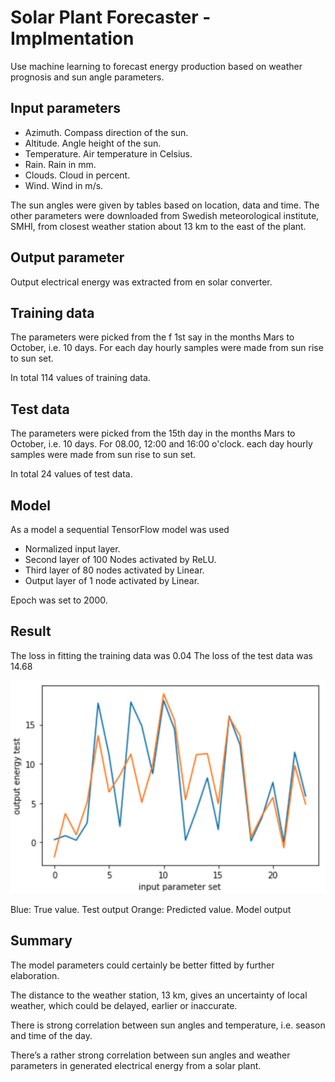 # Solar Plant Forecaster - Implmentation
Use machine learning to forecast energy production based on weather prognosis and sun angle parameters.

## Input parameters

- Azimuth. Compass direction of the sun.
- Altitude.  Angle height of the sun.
- Temperature. Air temperature  in Celsius.
- Rain. Rain in mm.
- Clouds. Cloud in percent.
- Wind. Wind in m/s.

The sun angles were given by tables based on location, data and time.
The other parameters were downloaded from Swedish meteorological institute, SMHI, from closest weather station about 13 km to the east of the plant.

## Output parameter
Output electrical energy was extracted from en solar converter.

## Training data
The parameters were picked from the f 1st say in the months Mars to October, i.e. 10 days. For each day hourly samples were made from sun rise to sun set.

In total 114 values of training data.

## Test data
The parameters were picked from the 15th day in the months Mars to October, i.e. 10 days. For 08.00, 12:00 and 16:00 o'clock. each day hourly samples were made from sun rise to sun set.

In total 24 values of test data.

## Model
As a model a sequential TensorFlow model was used
- Normalized input layer.
- Second layer of 100 Nodes activated by ReLU.
- Third layer of 80 nodes activated by Linear.
- Output layer of 1 node activated by Linear.

Epoch was set to 2000.

## Result
The loss in fitting the training data was 0.04
The loss of the test data was 14.68

![GitHub Logo](/DiagramSolarPlantForecast.png)























Blue: True value. Test output 
Orange: Predicted value. Model output

## Summary
The model parameters could certainly be better fitted by further elaboration.

The distance to the weather station, 13 km, gives an uncertainty of local weather, which could be delayed, earlier or inaccurate.

There is strong correlation between sun angles and temperature, i.e. season and time of the day.

There’s a rather strong correlation between sun angles and weather parameters in generated electrical energy from a solar plant.
